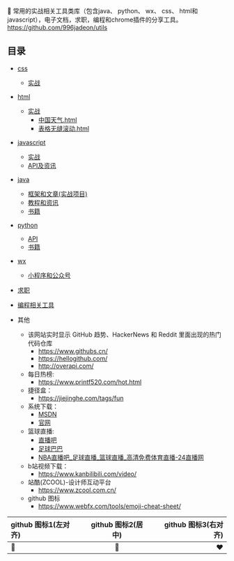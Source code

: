  :blue_heart: 常用的实战相关工具类库（包含java、 python、 wx、 css、 html和javascript），电子文档，求职，编程和chrome插件的分享工具。 https://github.com/996jadeon/utils

## 目录
* [css](./css "css")
  * [实战](./css/实战.md)
* [html](./html "html")
  * [实战](./html/实战.md)
      * [中国天气.html](./html/中国天气.html)
      * [表格无缝滚动.html](./html/表格无缝滚动.html)
* [javascript](./javascript "javascript")
  * [实战](./javascript/实战.md)
  * [API及资讯](./javascript/API及资讯.md)
* [java](./java "java")
  * [框架和文章(实战项目)](./java/框架和文章(实战项目).md)
  * [教程和资讯](./java/教程和资讯.md)
  * [书籍](./java/书籍.md)
* [python](./python "python")
  * [API](./python/API.md)
  * [书籍](./python/书籍.md)
* [wx](./wx "wx")
  * [小程序和公众号](./wx/小程序和公众号.md)
* [求职](./求职.md)
* [编程相关工具](./编程相关工具.md)

* 其他
  * 该网站实时显示 GitHub 趋势、HackerNews 和 Reddit 里面出现的热门代码仓库
    * https://www.githubs.cn/
    * https://hellogithub.com/
    * http://overapi.com/
  * 每日热榜:
    *  https://www.printf520.com/hot.html
  * 捷径盒：
    *  https://jiejinghe.com/tags/fun
  * 系统下载：
    * [MSDN](https://msdn.itellyou.cn/?lang=en-us "MSDN")
    * [官网](https://www.microsoft.com/en-us/software-download/windows10 "官网")
  * 篮球直播:
    * [直播吧](https://www.zhibo8.cc/ "直播吧")
    * [足球巴巴](http://www.nba01.com/ "足球巴巴")
    * [NBA直播吧_足球直播_篮球直播_高清免费体育直播-24直播网](https://m.24zbw.com/ "NBA直播吧_足球直播_篮球直播_高清免费体育直播-24直播网")
  * b站视频下载：
    *  https://www.kanbilibili.com/video/   
  * 站酷(ZCOOL)-设计师互动平台
    * https://www.zcool.com.cn/
  * github 图标
    * https://www.webfx.com/tools/emoji-cheat-sheet/
  
| github 图标1(左对齐) | github 图标2(居中) | github 图标3(右对齐)
| :------------------ | :---------------: | ---------------:
|  :blue_heart: |  :purple_heart: |  :heart:





